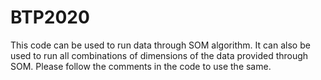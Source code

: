 # BTP2020
This code can be used to run data through SOM algorithm.
It can also be used to run all combinations of dimensions of the data provided through SOM.
Please follow the comments in the code to use the same.
